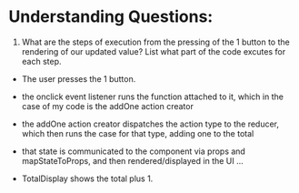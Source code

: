 # Understanding Questions:
1. What are the steps of execution from the pressing of the 1 button to the rendering of our updated value? List what part of the code excutes for each step.
* The user presses the 1 button.
* the onclick event listener runs the function attached to it, which in the case of my code is the addOne action creator
* the addOne action creator dispatches the action type to the reducer, which then runs the case for that type, adding one to the total
* that state is communicated to the component via props and mapStateToProps, and then rendered/displayed in the UI
...

* TotalDisplay shows the total plus 1.
